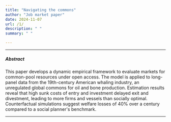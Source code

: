 ```yaml
---
title: "Navigating the commons"
author: "Job market paper"
date: 2024-11-07
url: /1/
description: " "
summary: " "

---
```


---

##### Abstract

This paper develops a dynamic empirical framework to evaluate markets for common-pool resources under open access. The model is applied to long-panel data from the 19th-century American whaling industry, an unregulated global commons for oil and bone production. Estimation results reveal that high sunk costs of entry and investment delayed exit and divestment, leading to more firms and vessels than socially optimal. Counterfactual simulations suggest welfare losses of 40% over a century compared to a social planner's benchmark.

---
